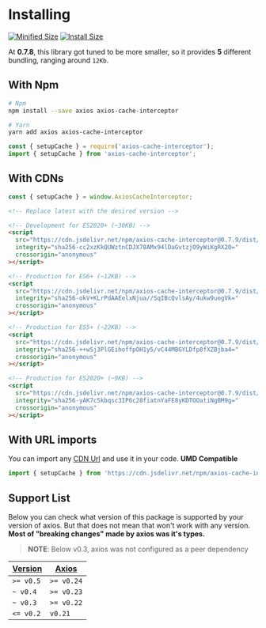 # Installing

<a href="https://bundlephobia.com/package/axios-cache-interceptor@latest"
    ><img
      src="https://img.shields.io/bundlephobia/minzip/axios-cache-interceptor/latest?style=flat"
      target="_blank"
      alt="Minified Size"
  /></a> <a href="https://packagephobia.com/result?p=axios-cache-interceptor@latest"
    ><img
      src="https://packagephobia.com/badge?p=axios-cache-interceptor@latest"
      target="_blank"
      alt="Install Size"
  /></a>

At **0.7.8**, this library got tuned to be more smaller, so it provides **5** different
bundling, ranging around `12Kb`.

## With Npm

```sh
# Npm
npm install --save axios axios-cache-interceptor

# Yarn
yarn add axios axios-cache-interceptor
```

```js
const { setupCache } = require('axios-cache-interceptor');
import { setupCache } from 'axios-cache-interceptor';
```

## With CDNs

```js
const { setupCache } = window.AxiosCacheInterceptor;
```

<!-- https://www.jsdelivr.com/package/npm/axios-cache-interceptor?path=dist -->

```html
<!-- Replace latest with the desired version -->

<!-- Development for ES2020+ (~30KB) -->
<script
  src="https://cdn.jsdelivr.net/npm/axios-cache-interceptor@0.7.9/dist/index.development.js"
  integrity="sha256-cc2xzKkQUWztnCDJX78AMx94lDaGvtzjO9yWiKgRX20="
  crossorigin="anonymous"
></script>

<!-- Production for ES6+ (~12KB) -->
<script
  src="https://cdn.jsdelivr.net/npm/axios-cache-interceptor@0.7.9/dist/index.min.js"
  integrity="sha256-okV+KLrPdAAEelxNjua//SqIBcQvlsAy/4ukw9uegVk="
  crossorigin="anonymous"
></script>

<!-- Production for ES5+ (~22KB) -->
<script
  src="https://cdn.jsdelivr.net/npm/axios-cache-interceptor@0.7.9/dist/index.es5.min.js"
  integrity="sha256-++wSj3PlGEihoffpOH1y5/vC44MBGYLDfp8fXZBjba4="
  crossorigin="anonymous"
></script>

<!-- Production for ES2020+ (~9KB) -->
<script
  src="https://cdn.jsdelivr.net/npm/axios-cache-interceptor@0.7.9/dist/index.es2020.min.js"
  integrity="sha256-yAK7c5kbqsc3IP6c28fiatnYaFE8yKDTOOatiNgBM9g="
  crossorigin="anonymous"
></script>
```

## With URL imports

You can import any [CDN Url](#with-cdns) and use it in your code. **UMD Compatible**

```js
import { setupCache } from 'https://cdn.jsdelivr.net/npm/axios-cache-interceptor@0.7.9/dist/index.es2020.min.js';
```

## Support List

Below you can check what version of this package is supported by your version of axios.
But that does not mean that won't work with any version. **Most of "breaking changes" made
by axios was it's types.**

> **NOTE**: Below v0.3, axios was not configured as a peer dependency

| [Version](https://github.com/ArthurFiorette/axios-cache-interceptor/releases) | [Axios](https://github.com/axios/axios/releases) |
| ----------------------------------------------------------------------------- | ------------------------------------------------ |
| `>= v0.5`                                                                     | `>= v0.24`                                       |
| `~ v0.4`                                                                      | `>= v0.23`                                       |
| `~ v0.3`                                                                      | `>= v0.22`                                       |
| `<= v0.2`                                                                     | `v0.21`                                          |
